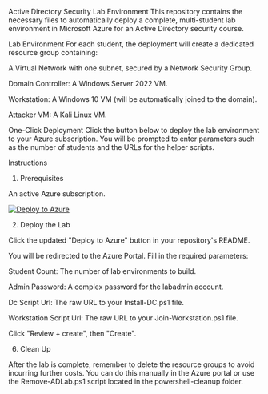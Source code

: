 Active Directory Security Lab Environment
This repository contains the necessary files to automatically deploy a complete, multi-student lab environment in Microsoft Azure for an Active Directory security course.

Lab Environment
For each student, the deployment will create a dedicated resource group containing:

A Virtual Network with one subnet, secured by a Network Security Group.

Domain Controller: A Windows Server 2022 VM.

Workstation: A Windows 10 VM (will be automatically joined to the domain).

Attacker VM: A Kali Linux VM.

One-Click Deployment
Click the button below to deploy the lab environment to your Azure subscription. You will be prompted to enter parameters such as the number of students and the URLs for the helper scripts.

Instructions
1. Prerequisites

An active Azure subscription.

[![Deploy to Azure](https://aka.ms/deploytoazurebutton)](https://portal.azure.com/#create/Microsoft.Template/uri/https://raw.githubusercontent.com/alpeshnakar/lab/refs/heads/master/azuredeploy.json)


2. Deploy the Lab

Click the updated "Deploy to Azure" button in your repository's README.

You will be redirected to the Azure Portal. Fill in the required parameters:

Student Count: The number of lab environments to build.

Admin Password: A complex password for the labadmin account.

Dc Script Url: The raw URL to your Install-DC.ps1 file.

Workstation Script Url: The raw URL to your Join-Workstation.ps1 file.

Click "Review + create", then "Create".

6. Clean Up

After the lab is complete, remember to delete the resource groups to avoid incurring further costs. You can do this manually in the Azure portal or use the Remove-ADLab.ps1 script located in the powershell-cleanup folder.
